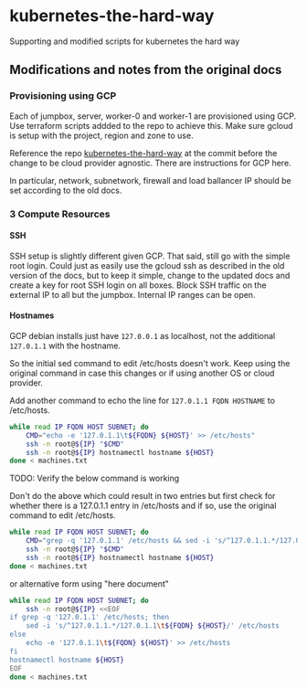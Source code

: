 # kubernetes-the-hard-way
Supporting and modified scripts for kubernetes the hard way


## Modifications and notes from the original docs

### Provisioning using GCP

Each of jumpbox, server, worker-0 and worker-1 are provisioned using GCP. Use terraform scripts addded to the repo to achieve this. Make sure gcloud is setup with the project, region and zone to use.

Reference the repo [kubernetes-the-hard-way](https://github.com/kubernetes-the-hard-way/kubernetes-the-hard-way) at the commit before the change to be cloud provider agnostic. There are instructions for GCP here. 

In particular, network, subnetwork, firewall and load ballancer IP should be set according to the old docs.

### 3 Compute Resources

#### SSH

SSH setup is slightly different given GCP. That said, still go with the simple root login. Could just as easily use the gcloud ssh as described in the old version of the docs, but to keep it simple, change to the updated docs and create a key for root SSH login on all boxes. Block SSH traffic on the external IP to all but the jumpbox. Internal IP ranges can be open.

#### Hostnames

GCP debian installs just have `127.0.0.1` as localhost, not the additional `127.0.1.1` with the hostname.

So the initial sed command to edit /etc/hosts doesn't work. Keep using the original command in case this changes or if using another OS or cloud provider.

Add another command to echo the line for `127.0.1.1 FQDN HOSTNAME` to /etc/hosts.

```bash
while read IP FQDN HOST SUBNET; do 
    CMD="echo -e '127.0.1.1\t${FQDN} ${HOST}' >> /etc/hosts"
    ssh -n root@${IP} "$CMD"
    ssh -n root@${IP} hostnamectl hostname ${HOST}
done < machines.txt
```

TODO: Verify the below command is working

Don't do the above which could result in two entries but first check for whether there is a 127.0.1.1 entry in /etc/hosts and if so, use the original command to edit /etc/hosts.

```bash
while read IP FQDN HOST SUBNET; do 
    CMD="grep -q '127.0.1.1' /etc/hosts && sed -i 's/^127.0.1.1.*/127.0.1.1\t${FQDN} ${HOST}/' /etc/hosts || echo -e '127.0.1.1\t${FQDN} ${HOST}' >> /etc/hosts"
    ssh -n root@${IP} "$CMD"
    ssh -n root@${IP} hostnamectl hostname ${HOST}
done < machines.txt
```

or alternative form using "here document"

```bash
while read IP FQDN HOST SUBNET; do 
    ssh -n root@${IP} <<EOF
if grep -q '127.0.1.1' /etc/hosts; then
    sed -i 's/^127.0.1.1.*/127.0.1.1\t${FQDN} ${HOST}/' /etc/hosts
else
    echo -e '127.0.1.1\t${FQDN} ${HOST}' >> /etc/hosts
fi
hostnamectl hostname ${HOST}
EOF
done < machines.txt
```
